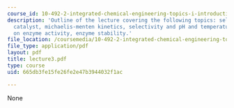 ```yaml
---
course_id: 10-492-2-integrated-chemical-engineering-topics-i-introduction-to-biocatalysis-fall-2004
description: 'Outline of the lecture covering the following topics: selecting an enzyme
  catalyst, michaelis-menten kinetics, selectivity and pH and temperature effects
  on enzyme activity, enzyme stability.'
file_location: /coursemedia/10-492-2-integrated-chemical-engineering-topics-i-introduction-to-biocatalysis-fall-2004/665db3fe15fe26fe2e47b3944032f1ac_lecture3.pdf
file_type: application/pdf
layout: pdf
title: lecture3.pdf
type: course
uid: 665db3fe15fe26fe2e47b3944032f1ac

---
```

None